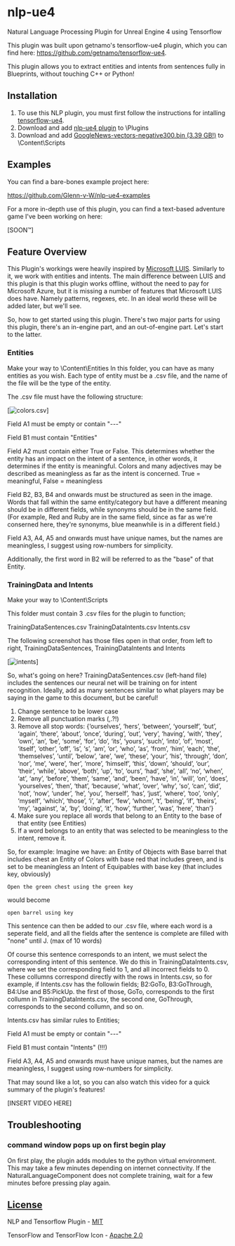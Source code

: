 # nlp-ue4

Natural Language Processing Plugin for Unreal Engine 4 using Tensorflow

This plugin was built upon getnamo's tensorflow-ue4 plugin, which you can find here: https://github.com/getnamo/tensorflow-ue4.

This plugin allows you to extract entities and intents from sentences fully in Blueprints, without touching C++ or Python!

## Installation

1.  To use this NLP plugin, you must first follow the instructions for intalling [tensorflow-ue4](https://github.com/getnamo/tensorflow-ue4).
2.    Download and add [nlp-ue4 plugin](https://github.com/Glenn-v-W/nlp-ue4) to \Plugins
3.    Download and add [GoogleNews-vectors-negative300.bin (3.39 GB!)](https://drive.google.com/file/d/0B7XkCwpI5KDYNlNUTTlSS21pQmM/edit?usp=sharing) to \Content\Scripts

## Examples

You can find a bare-bones example project here:

https://github.com/Glenn-v-W/nlp-ue4-examples

For a more in-depth use of this plugin, you can find a text-based adventure game I've been working on here:

[SOON™]

## Feature Overview

This Plugin's workings were heavily inspired by [Microsoft LUIS](https://eu.luis.ai). Similarly to it, we work with entities and intents. The main difference between LUIS and this plugin is that this plugin works offline, without the need to pay for Microsoft Azure, but it is missing a number of features that Microsoft LUIS does have. Namely patterns, regexes, etc. In an ideal world these will be added later, but we'll see.

So, how to get started using this plugin.
There's two major parts for using this plugin, there's an in-engine part, and an out-of-engine part. Let's start to the latter.

### Entities

Make your way to \Content\Entities
In this folder, you can have as many entities as you wish. Each type of entity must be a .csv file, and the name of the file will be the type of the entity.

The .csv file must have the following structure:

[![colors.csv](https://puu.sh/DcFZK/06892ba83b.png)]

Field A1 must be empty or contain "---"

Field B1 must contain "Entities"

Field A2 must contain either True or False. This determines whether the entity has an impact on the intent of a sentence, in other words, it determines if the entity is meaningful. Colors and many adjectives may be described as meaningless as far as the intent is concerned. True = meaningful, False = meaningless

Field B2, B3, B4 and onwards must be structured as seen in the image. Words that fall within the same entity/category but have a different meaning should be in different fields, while synonyms should be in the same field. (For example, Red and Ruby are in the same field, since as far as we're conserned here, they're synonyms, blue meanwhile is in a different field.)

Field A3, A4, A5 and onwards must have unique names, but the names are meaningless, I suggest using row-numbers for simplicity.


Additionally, the first word in B2 will be referred to as the "base" of that Entity.

### TrainingData and Intents

Make your way to \Content\Scripts

This folder must contain 3 .csv files for the plugin to function;

TrainingDataSentences.csv
TrainingDataIntents.csv
Intents.csv

The following screenshot has those files open in that order, from left to right, TrainingDataSentences, TrainingDataIntents and Intents

[![intents](https://puu.sh/DcG9Y/593462f598.png)]

So, what's going on here?
TrainingDataSentences.csv (left-hand file) includes the sentences our neural net will be training on for intent recognition.
Ideally, add as many sentences similar to what players may be saying in the game to this document, but be careful!

1. Change sentence to be lower case
2. Remove all punctuation marks (,.?!)
3. Remove all stop words:
{‘ourselves’, ‘hers’, ‘between’, ‘yourself’, ‘but’, ‘again’, ‘there’, ‘about’, ‘once’, ‘during’, ‘out’, ‘very’, ‘having’, ‘with’, ‘they’, ‘own’, ‘an’, ‘be’, ‘some’, ‘for’, ‘do’, ‘its’, ‘yours’, ‘such’, ‘into’, ‘of’, ‘most’, ‘itself’, ‘other’, ‘off’, ‘is’, ‘s’, ‘am’, ‘or’, ‘who’, ‘as’, ‘from’, ‘him’, ‘each’, ‘the’, ‘themselves’, ‘until’, ‘below’, ‘are’, ‘we’, ‘these’, ‘your’, ‘his’, ‘through’, ‘don’, ‘nor’, ‘me’, ‘were’, ‘her’, ‘more’, ‘himself’, ‘this’, ‘down’, ‘should’, ‘our’, ‘their’, ‘while’, ‘above’, ‘both’, ‘up’, ‘to’, ‘ours’, ‘had’, ‘she’, ‘all’, ‘no’, ‘when’, ‘at’, ‘any’, ‘before’, ‘them’, ‘same’, ‘and’, ‘been’, ‘have’, ‘in’, ‘will’, ‘on’, ‘does’, ‘yourselves’, ‘then’, ‘that’, ‘because’, ‘what’, ‘over’, ‘why’, ‘so’, ‘can’, ‘did’, ‘not’, ‘now’, ‘under’, ‘he’, ‘you’, ‘herself’, ‘has’, ‘just’, ‘where’, ‘too’, ‘only’, ‘myself’, ‘which’, ‘those’, ‘i’, ‘after’, ‘few’, ‘whom’, ‘t’, ‘being’, ‘if’, ‘theirs’, ‘my’, ‘against’, ‘a’, ‘by’, ‘doing’, ‘it’, ‘how’, ‘further’, ‘was’, ‘here’, ‘than’} 
4. Make sure you replace all words that belong to an Entity to the base of that entity (see Entities)
5. If a word belongs to an entity that was selected to be meaningless to the intent, remove it.

So, for example: 
  Imagine we have:
  an Entity of Objects with Base barrel that includes chest
  an Entity of Colors with base red that includes green, and is set to be meaningless
  an Intent of Equipables with base key (that includes key, obviously)
  
    Open the green chest using the green key
  
  would become
    
    open barrel using key

This sentence can then be added to our .csv file, where each word is a seperate field, and all the fields after the sentence is complete are filled with "none" until J. (max of 10 words)

Of course this sentence corresponds to an intent, we must select the corresponding intent of this sentence. We do this in TrainingDataIntents.csv, where we set the corresponding field to 1, and all incorrect fields to 0. These collumns correspond directly with the rows in Intents.csv, so for example, if Intents.csv has the followin fields; B2:GoTo, B3:GoThrough, B4:Use and B5:PickUp.
the first of those, GoTo, corresponds to the first collumn in TrainingDataIntents.csv, the second one, GoThrough, corresponds to the second collumn, and so on. 

Intents.csv has similar rules to Entities;

Field A1 must be empty or contain "---"

Field B1 must contain "Intents" (!!!)

Field A3, A4, A5 and onwards must have unique names, but the names are meaningless, I suggest using row-numbers for simplicity.


That may sound like a lot, so you can also watch this video for a quick summary of the plugin's features!

[INSERT VIDEO HERE]

## Troubleshooting

### command window pops up on first begin play

On first play, the plugin adds modules to the python virtual environment. This may take a few minutes depending on internet connectivity. If the NaturalLanguageComponent does not complete training, wait for a few minutes before pressing play again.

## [License](https://github.com/Glenn-v-W/nlp-ue4/blob/master/LICENSE)
NLP and Tensorflow Plugin - [MIT](https://opensource.org/licenses/MIT)

TensorFlow and TensorFlow Icon - [Apache 2.0](http://www.apache.org/licenses/LICENSE-2.0)
